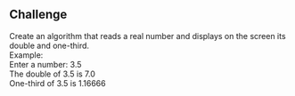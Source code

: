## Challenge

Create an algorithm that reads a real number and displays on the screen its double and one-third.<br>
    Example:<br>
    Enter a number: 3.5 <br>
    The double of 3.5 is 7.0 <br>
    One-third of 3.5 is 1.16666
